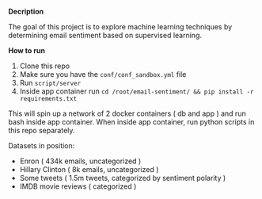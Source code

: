 **Decription**

The goal of this project is to explore machine learning techniques by determining email sentiment based on supervised learning.

**How to run**

1) Clone this repo
2) Make sure you have the `conf/conf_sandbox.yml` file
3) Run `script/server`
4) Inside app container run `cd /root/email-sentiment/ && pip install -r requirements.txt`

This will spin up a network of 2 docker containers ( db and app ) and run bash inside app container.
When inside app container, run python scripts in this repo separately.

Datasets in position:
- Enron ( 434k emails, uncategorized )
- Hillary Clinton ( 8k emails, uncategorized )
- Some tweets ( 1.5m tweets, categorized by sentiment polarity )
- IMDB movie reviews ( categorized )
